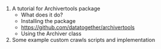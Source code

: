 1. A tutorial for Archivertools package
   * What does it do?
   * Installing the package
   * <https://github.com/datatogether/archivertools>
   * Using the Archiver class
1. Some example custom crawls scripts and implementation

